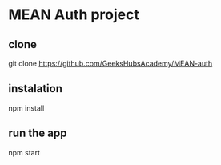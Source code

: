 # MEAN Auth project

## clone
git clone https://github.com/GeeksHubsAcademy/MEAN-auth

## instalation
npm install

## run the app
npm start